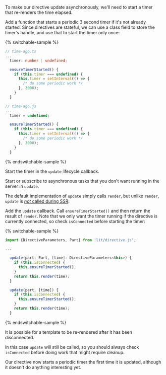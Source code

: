 To make our directive update asynchronously, we'll need to start a timer that
re-renders the time elapsed.

Add a function that starts a periodic 3 second timer if it's not already started.
Since directives are stateful, we can use a class field to store the timer's
handle, and use that to start the timer only once:

{% switchable-sample %}

```ts
// time-ago.ts
...
  timer: number | undefined;

  ensureTimerStarted() {
    if (this.timer === undefined) {
      this.timer = setInterval(() => {
        /* do some periodic work */
      }, 3000);
    }
  }
```

```js
// time-ago.js
...
  timer = undefined;

  ensureTimerStarted() {
    if (this.timer === undefined) {
      this.timer = setInterval(() => {
        /* do some periodic work */
      }, 3000);
    }
  }
```

{% endswitchable-sample %}


Start the timer in the `update` lifecycle callback.

<litdev-aside type="positive">

Start or subscribe to asynchronous tasks that you don't want running in the
server in `update`.

The default implementation of `update` simply calls `render`, but unlike
`render`, `update` is [_not_ called during
SSR](/docs/templates/custom-directives/#differences-between-update()-and-render()).

</litdev-aside>

Add the `update` callback. Call `ensureTimerStarted()` and then return the
result of `render`. Note that we only want the timer running if the directive is
currently connected, so check `isConnected` before starting the timer:

{% switchable-sample %}

```ts
import {DirectiveParameters, Part} from 'lit/directive.js';

...

  update(part: Part, [time]: DirectiveParameters<this>) {
    if (this.isConnected) {
      this.ensureTimerStarted();
    }
    return this.render(time);
  }
```

```js
  update(part, [time]) {
    if (this.isConnected) {
      this.ensureTimerStarted();
    }
    return this.render(time);
  }
```

{% endswitchable-sample %}

<litdev-aside type="warn">

It is possible for a template to be re-rendered after it has been disconnected.

In this case `update` will still be called, so you should always check
`isConnected` before doing work that might require cleanup.

</litdev-aside>

Our directive now starts a periodic timer the first time it is updated,
although it doesn't do anything interesting yet.
